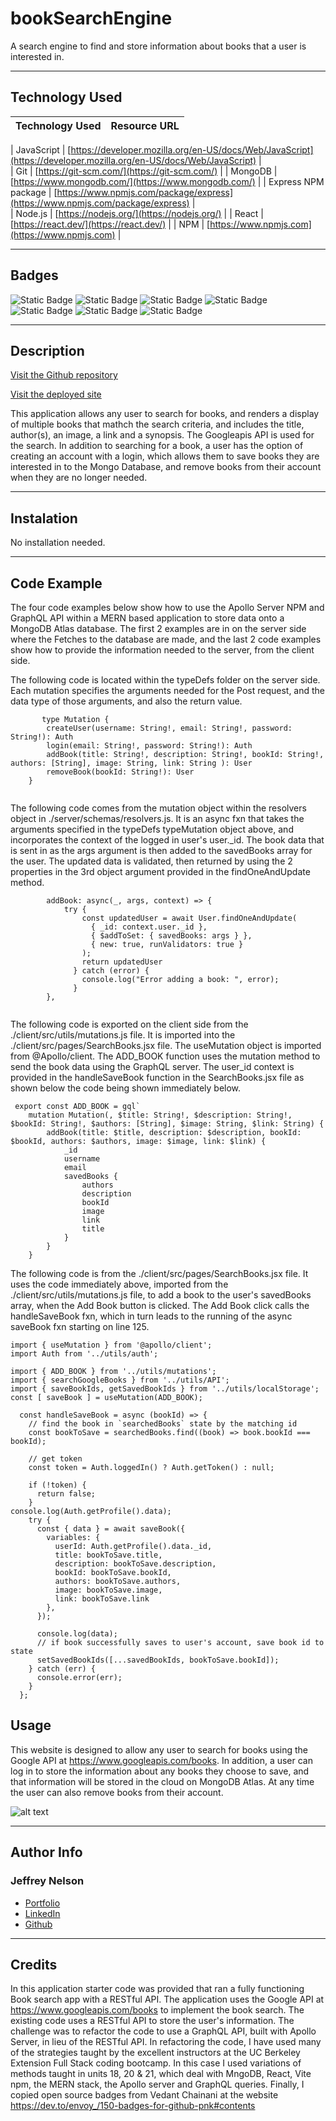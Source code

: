 # bookSearchEngine

A search engine to find and store information about books that a user is interested in.

---

## Technology Used 

| Technology Used         | Resource URL           | 
| ------------- |:-------------:| 

| JavaScript     | [https://developer.mozilla.org/en-US/docs/Web/JavaScript](https://developer.mozilla.org/en-US/docs/Web/JavaScript)      |   
| Git            |         [https://git-scm.com/](https://git-scm.com/)     |
| MongoDB | [https://www.mongodb.com/](https://www.mongodb.com/)   | 
| Express NPM package | [https://www.npmjs.com/package/express](https://www.npmjs.com/package/express) |   
| Node.js | [https://nodejs.org/](https://nodejs.org/)     |
| React | [https://react.dev/](https://react.dev/)   |
| NPM | [https://www.npmjs.com](https://www.npmjs.com)   |

---

## Badges
![Static Badge](https://img.shields.io/badge/React-20232A?style=for-the-badge&logo=react&logoColor=61DAFB)
![Static Badge](https://img.shields.io/badge/HTML5-E34F26?style=for-the-badge&logo=html5&logoColor=white)
![Static Badge](https://img.shields.io/badge/CSS3-1572B6?style=for-the-badge&logo=css3&logoColor=white)
![Static Badge](https://img.shields.io/badge/JavaScript-323330?style=for-the-badge&logo=javascript&logoColor=F7DF1E)
![Static Badge](https://img.shields.io/badge/Node.js-43853D?style=for-the-badge&logo=node.js&logoColor=white)
![Static Badge](https://img.shields.io/badge/Express.js-404D59?style=for-the-badge)
![Static Badge](https://img.shields.io/badge/MongoDB-4EA94B?style=for-the-badge&logo=mongodb&logoColor=white)

---

## Description

[Visit the Github repository](https://github.com/Jeffreydne/bookSearchEngine)

[Visit the deployed site](https://serene-woodland-96612-b44da1b726e2.herokuapp.com/)

This application allows any user to search for books, and renders a display of multiple books that mathch the search criteria, and includes the title, author(s), an image, a link and a synopsis. The Googleapis API is used for the search. In addition to searching for a book, a user has the option of creating an account with a login, which allows them to save books they are interested in to the Mongo Database, and remove books from their account when they are no longer needed.   

---

## Instalation

No installation needed. 

---

## Code Example

The four code examples below show how to use the Apollo Server NPM and GraphQL API within a MERN based application to store data onto a MongoDB Atlas database. The first 2 examples are in on the server side where the Fetches to the database are made, and the last 2 code examples show how to provide the information needed to the server, from the client side.   

The following code is located within the typeDefs folder on the server side. Each mutation specifies the arguments needed for the Post request, and the data type of those arguments, and also the return value.

```JS
       type Mutation {
        createUser(username: String!, email: String!, password: String!): Auth
        login(email: String!, password: String!): Auth
        addBook(title: String!, description: String!, bookId: String!, authors: [String], image: String, link: String ): User
        removeBook(bookId: String!): User
    }
    
```
The following code comes from the mutation object within the resolvers object in ./server/schemas/resolvers.js. It is an async fxn that takes the arguments specified in the typeDefs typeMutation object above, and incorporates the context of the logged in user's user._id. The book data that is sent in as the args argument is then added to the savedBooks array for the user. The updated data is validated, then returned by using the 2 properties in the 3rd object argument provided in the findOneAndUpdate method. 
```JS
        addBook: async(_, args, context) => {
            try {
                const updatedUser = await User.findOneAndUpdate(
                  { _id: context.user._id },
                  { $addToSet: { savedBooks: args } },
                  { new: true, runValidators: true }
                );
                return updatedUser
              } catch (error) {
                console.log("Error adding a book: ", error);
              }
        }, 
  

```
The following code is exported on the client side from the ./client/src/utils/mutations.js file. It is imported into the ./client/src/pages/SearchBooks.jsx file. The useMutation object is imported from @Apollo/client. The ADD_BOOK function uses the mutation method to send the book data using the GraphQL server. The user_id context is provided in the handleSaveBook function in the SearchBooks.jsx file as shown below the code being shown immediately below.

```JS
 export const ADD_BOOK = gql`
    mutation Mutation(, $title: String!, $description: String!, $bookId: String!, $authors: [String], $image: String, $link: String) {
        addBook(title: $title, description: $description, bookId: $bookId, authors: $authors, image: $image, link: $link) {
            _id
            username
            email
            savedBooks {
                authors
                description
                bookId
                image
                link
                title
            }
        }
    }

```
The following code is from the ./client/src/pages/SearchBooks.jsx file. It uses the code immediately above, imported from the ./client/src/utils/mutations.js file, to add a book to the user's savedBooks array, when the Add Book button is clicked. The Add Book click calls the handleSaveBook fxn, which in turn leads to the running of the async saveBook fxn starting on line 125.

```JS
import { useMutation } from '@apollo/client';
import Auth from '../utils/auth';

import { ADD_BOOK } from '../utils/mutations';
import { searchGoogleBooks } from '../utils/API';
import { saveBookIds, getSavedBookIds } from '../utils/localStorage';
const [ saveBook ] = useMutation(ADD_BOOK);

  const handleSaveBook = async (bookId) => {
    // find the book in `searchedBooks` state by the matching id
    const bookToSave = searchedBooks.find((book) => book.bookId === bookId);

    // get token
    const token = Auth.loggedIn() ? Auth.getToken() : null;

    if (!token) {
      return false;
    }
console.log(Auth.getProfile().data);
    try {
      const { data } = await saveBook({
        variables: {
          userId: Auth.getProfile().data._id,
          title: bookToSave.title,
          description: bookToSave.description,
          bookId: bookToSave.bookId,
          authors: bookToSave.authors,
          image: bookToSave.image,
          link: bookToSave.link
        },
      });

      console.log(data);
      // if book successfully saves to user's account, save book id to state
      setSavedBookIds([...savedBookIds, bookToSave.bookId]);
    } catch (err) {
      console.error(err);
    }
  };

```

## Usage

This website is designed to allow any user to search for books using the Google API at https://www.googleapis.com/books. In addition, a user can log in to store the information about any books they choose to save, and that information will be stored in the cloud on MongoDB Atlas. At any time the user can also remove books from their account. 

![ alt text](./images/Screenshot-BookSearchEngine.png)

---

## Author Info

### Jeffrey Nelson


* [Portfolio](https://jeffreydne.github.io/Jeff-Nelson-Portfolio/)
* [LinkedIn](https://www.linkedin.com/in/jeffrey-nelson13/)
* [Github](https://github.com/Jeffreydne)

---
## Credits

  In this application starter code was provided that ran a fully functioning Book search app with a RESTful API. The application uses the Google API at https://www.googleapis.com/books to implement the book search. The existing code uses a RESTful API to store the user's information. The challenge was to refactor the code to use a GraphQL API, built with Apollo Server, in lieu of the RESTful API. In refactoring the code, I have used many of the strategies taught by the excellent instructors at the UC Berkeley Extension Full Stack coding bootcamp. In this case I used variations of methods taught in units 18, 20 & 21, which deal with MngoDB, React, Vite npm, the MERN stack, the Apollo server and GraphQL queries.  Finally, I copied open source badges from Vedant Chainani at the website https://dev.to/envoy_/150-badges-for-github-pnk#contents 
